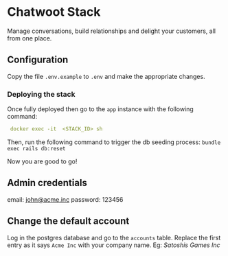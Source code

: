# Chatwoot Stack

Manage conversations, build relationships and delight your customers, all from one place.

## Configuration

Copy the file `.env.example` to `.env` and make the appropriate changes.

### Deploying the stack
Once fully deployed then go to the `app` instance with the following command:
```yaml
 docker exec -it  <STACK_ID> sh
```

Then, run the following command to trigger the db seeding process:
`bundle exec rails db:reset`

Now you are good to go!

## Admin credentials
email: john@acme.inc
password: 123456

## Change the default account
Log in the postgres database and go to the `accounts` table. Replace the first entry as it says `Acme Inc` with your
company name. Eg: _Satoshis Games Inc_
